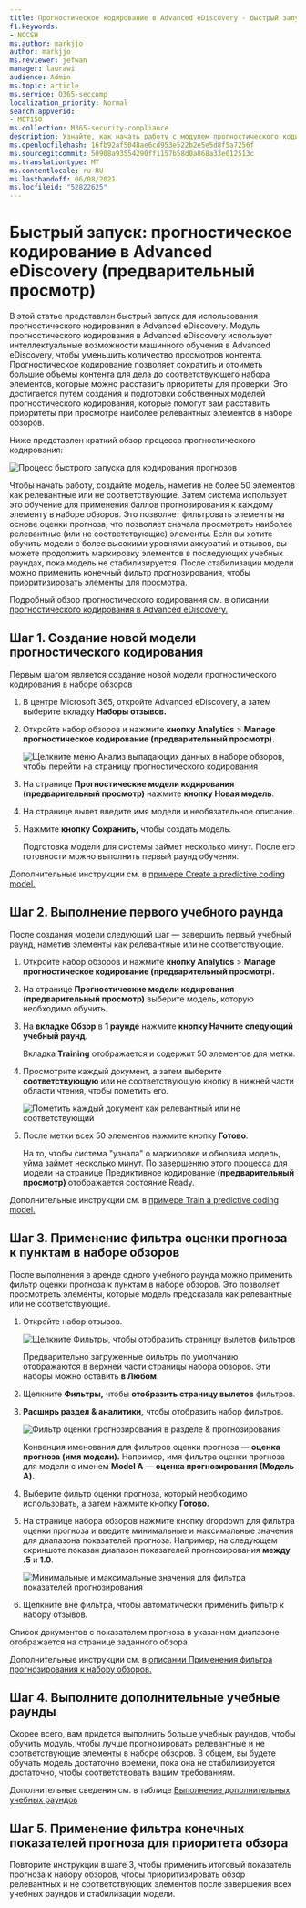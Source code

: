 ```yaml
---
title: Прогностическое кодирование в Advanced eDiscovery - быстрый запуск
f1.keywords:
- NOCSH
ms.author: markjjo
author: markjjo
ms.reviewer: jefwan
manager: laurawi
audience: Admin
ms.topic: article
ms.service: O365-seccomp
localization_priority: Normal
search.appverid:
- MET150
ms.collection: M365-security-compliance
description: Узнайте, как начать работу с модулем прогностического кодирования в Advanced eDiscovery. В этой статье вы проходите сквозной процесс использования прогностического кодирования для определения контента в наборе отзывов, наиболее релевантном для вашего исследования.
ms.openlocfilehash: 16fb92af5048ae6cd953e522b2e5e5d8f5a7256f
ms.sourcegitcommit: 50908a93554290ff1157b58d0a868a33e012513c
ms.translationtype: MT
ms.contentlocale: ru-RU
ms.lasthandoff: 06/08/2021
ms.locfileid: "52822625"
---
```

# <a name="quick-start-predictive-coding-in-advanced-ediscovery-preview"></a>Быстрый запуск: прогностическое кодирование в Advanced eDiscovery (предварительный просмотр)

В этой статье представлен быстрый запуск для использования прогностического кодирования в Advanced eDiscovery. Модуль прогностического кодирования в Advanced eDiscovery использует интеллектуальные возможности машинного обучения в Advanced eDiscovery, чтобы уменьшить количество просмотров контента. Прогностическое кодирование позволяет сократить и отоиметь большие объемы контента для дела до соответствующего набора элементов, которые можно расставить приоритеты для проверки. Это достигается путем создания и подготовки собственных моделей прогностического кодирования, которые помогут вам расставить приоритеты при просмотре наиболее релевантных элементов в наборе обзоров.

Ниже представлен краткий обзор процесса прогностического кодирования:

![Процесс быстрого запуска для кодирования прогнозов](..\media\PredictiveCodingQuickStartProcess.png)

Чтобы начать работу, создайте модель, наметив не более 50 элементов как релевантные или не соответствующие. Затем система использует это обучение для применения баллов прогнозирования к каждому элементу в наборе обзоров. Это позволяет фильтровать элементы на основе оценки прогноза, что позволяет сначала просмотреть наиболее релевантные (или не соответствующие) элементы. Если вы хотите обучить модели с более высокими уровнями аккуратий и отзывов, вы можете продолжить маркировку элементов в последующих учебных раундах, пока модель не стабилизируется. После стабилизации модели можно применить конечный фильтр прогнозирования, чтобы приоритизировать элементы для просмотра.

Подробный обзор прогностического кодирования см. в описании [прогностического кодирования в Advanced eDiscovery.](predictive-coding-overview.md)

## <a name="step-1-create-a-new-predictive-coding-model"></a>Шаг 1. Создание новой модели прогностического кодирования

Первым шагом является создание новой модели прогностического кодирования в наборе обзоров

1. В центре Microsoft 365, откройте Advanced eDiscovery, а затем выберите вкладку **Наборы отзывов.**

2. Откройте набор обзоров и нажмите **кнопку Analytics**  >  **Manage прогностическое кодирование (предварительный просмотр).**

   ![Щелкните меню Анализ выпадающих данных в наборе обзоров, чтобы перейти на страницу прогностического кодирования](..\media\ManagePredictiveCoding.png)

3. На странице **Прогностические модели кодирования (предварительный просмотр)** нажмите **кнопку Новая модель**.

4. На странице вылет введите имя модели и необязательное описание.

5. Нажмите **кнопку Сохранить,** чтобы создать модель.

   Подготовка модели для системы займет несколько минут. После его готовности можно выполнить первый раунд обучения.

Дополнительные инструкции см. в [примере Create a predictive coding model.](predictive-coding-create-model.md)

## <a name="step-2-perform-the-first-training-round"></a>Шаг 2. Выполнение первого учебного раунда

После создания модели следующий шаг — завершить первый учебный раунд, наметив элементы как релевантные или не соответствующие.

1. Откройте набор обзоров и нажмите **кнопку Analytics**  >  **Manage прогностическое кодирование (предварительный просмотр).**

2. На странице **Прогностические модели кодирования (предварительный просмотр)** выберите модель, которую необходимо обучить.

3. На **вкладке Обзор** в **1 раунде** нажмите **кнопку Начните следующий учебный раунд.**

   Вкладка **Training** отображается и содержит 50 элементов для метки.

4. Просмотрите каждый документ,  а затем выберите **соответствующую** или не соответствующую кнопку в нижней части области чтения, чтобы пометить его.

   ![Пометить каждый документ как релевантный или не соответствующий](..\media\TrainModel1.png)

5. После метки всех 50 элементов нажмите кнопку **Готово**.

    На то, чтобы система "узнала" о маркировке и обновила модель, уйма займет несколько минут. По завершению этого процесса  для модели на странице Предиктивное кодирование **(предварительный просмотр)** отображается состояние Ready.

Дополнительные инструкции см. в [примере Train a predictive coding model.](predictive-coding-train-model.md)

## <a name="step-3-apply-the-prediction-score-filter-to-items-in-review-set"></a>Шаг 3. Применение фильтра оценки прогноза к пунктам в наборе обзоров

После выполнения в аренде одного учебного раунда можно применить фильтр оценки прогноза к пунктам в наборе обзоров. Это позволяет просмотреть элементы, которые модель предсказала как релевантные или не соответствующие.   

1. Откройте набор отзывов.

   ![Щелкните Фильтры, чтобы отобразить страницу вылетов фильтров](..\media\PredictionScoreFilter0.png)

   Предварительно загруженные фильтры по умолчанию отображаются в верхней части страницы набора обзоров. Эти наборы можно оставить **в Любом**.

2. Щелкните **Фильтры,** чтобы **отобразить страницу вылетов** фильтров.

3. **Расширь раздел & аналитики,** чтобы отобразить набор фильтров.

      ![Фильтр оценки прогнозирования в разделе & прогнозирования](..\media\PredictionScoreFilter1.png)

   Конвенция именования для фильтров оценки прогноза — **оценка прогноза (имя модели).** Например, имя фильтра оценки прогноза для модели с именем **Model A** — **оценка прогнозирования (Модель A).**

4. Выберите фильтр оценки прогноза, который необходимо использовать, а затем нажмите кнопку **Готово.**

5. На странице набора обзоров нажмите кнопку dropdown для фильтра оценки прогноза и введите минимальные и максимальные значения для диапазона показателей прогноза. Например, на следующем скриншоте показан диапазон показателей прогнозирования **между .5** и **1.0**.

   ![Минимальные и максимальные значения для фильтра показателей прогнозирования](..\media\PredictionScoreFilter2.png)

6. Щелкните вне фильтра, чтобы автоматически применить фильтр к набору отзывов.

  Список документов с показателем прогноза в указанном диапазоне отображается на странице заданного обзора.

Дополнительные инструкции см. в [описании Применения фильтра прогнозирования к набору обзоров.](predictive-coding-apply-prediction-filter.md)

## <a name="step-4-perform-more-training-rounds"></a>Шаг 4. Выполните дополнительные учебные раунды

Скорее всего, вам придется выполнить больше учебных раундов, чтобы обучить модуль, чтобы лучше прогнозировать релевантные и не соответствующие элементы в наборе обзоров. В общем, вы будете обучать модель достаточно времени, пока она не стабилизируется достаточно, чтобы соответствовать вашим требованиям.

Дополнительные сведения см. в таблице [Выполнение дополнительных учебных раундов](predictive-coding-train-model.md#perform-additional-training-rounds)

## <a name="step-5-apply-the-final-prediction-score-filter-to-prioritize-review"></a>Шаг 5. Применение фильтра конечных показателей прогноза для приоритета обзора

Повторите инструкции в шаге 3, чтобы применить итоговый показатель прогноза к набору обзоров, чтобы приоритизировать обзор релевантных и не соответствующих элементов после завершения всех учебных раундов и стабилизации модели.
